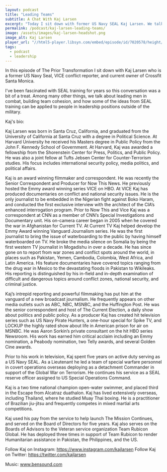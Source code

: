 ```yaml
---
layout: podcast
title: "Leading Teams"
subtitle: A Chat With Kaj Larsen
excerpt: "Today I sit down with former US Navy SEAL Kaj Larsen. We talk about leading men in combat, building team cohesion, and other ideas that can be applied by anyone in a leadership position."
permalink: /podcast/kaj-larsen-leading-teams/
image: /assets/images/kaj-larsen-headshot.png
image_alt: Kaj Larsen
player_url: "//html5-player.libsyn.com/embed/episode/id/7020578/height/90/theme/custom/autoplay/no/autonext/no/thumbnail/yes/preload/no/no_addthis/no/direction/forward/render-playlist/no/custom-color/000000/"
tags:
  - podcast
  - leadership
---
```


In this episode of The Prior Transformation I sit down with Kaj Larsen who is a former US Navy Seal, VICE conflict reporter, and current owner of Crossfit Santa Monica.

I've been fascinated with SEAL training for years so this conversation was a bit of a treat. Among many other things, we talk about leading men in combat, building team cohesion, and how some of the ideas from SEAL training can be applied to people in leadership positions outside of the military.

Kaj's bio:

Kaj Larsen was born in Santa Cruz, California, and graduated from the University of California at Santa Cruz with a degree in Political Science.  At Harvard University he received his Masters degree in Public Policy from the John F. Kennedy School of Government. At Harvard, Kaj was awarded a fellowship from the Shorenstein Center for Press, Politics, and Public Policy. He was also a joint fellow at Tufts Jebsen Center for Counter-Terrorism studies. His focus includes international security policy, media politics, and political affairs.

Kaj is an award winning filmmaker and correspondent. He was recently the Senior Correspondent and Producer for Now This News. He previously hosted the Emmy award winning series VICE on HBO. At VICE Kaj has produced documentaries on conflict and national security issues. He is the only journalist to be embedded in the Nigerian fight against Boko Haram, and conducted the first exclusive interview with the architect of the CIA’s enhanced interrogation program. Prior to Now This and Vice Kaj was a correspondent at CNN as a member of CNN’s Special Investigations and Documentary unit. His on-camera career began in 2005 when he covered the war in Afghanistan for Current TV.  At Current TV Kaj helped develop the Emmy Award winning Vanguard Journalism series. He was the first journalist to bring the issue of waterboarding to the public by having himself waterboarded on TV.  He broke the media silence on Somalia by being the first western TV journalist in Mogadishu in over a decade. He has since gone on to report from war zones and conflict spots around the world, in places such as Pakistan, Yemen, Cambodia, Colombia, West Africa, and Latin America. His feature documentaries have covered topics ranging from the drug war in Mexico to the devastating floods in Pakistan to Wikileaks. His reporting is distinguished by his in-field and in-depth examination of difficult and dangerous topics around conflict zones, national security, and criminal justice. 

Kaj’s intrepid reporting and powerful filmmaking has put him at the vanguard of a new broadcast journalism.  He frequently appears on other media outlets such as ABC, NBC, MSNBC, and the Huffington Post.  He was the senior correspondent and host of The Current Election, a daily show about politics and public policy.  As a producer Kaj has created hit television series such as US Navy Pirate Hunters, a one-hour special for Spike TV, and LOCKUP the highly rated show about life in American prison for air on MSNBC. He was Aaron Sorkin’s private consultant on the hit HBO series Newsroom. His work has earned him critical acclaim including an Emmy nomination, a Peabody nomination, two Telly awards, and several Golden Cine awards.

Prior to his work in television, Kaj spent five years on active duty serving as a US Navy SEAL.  As a Lieutenant he led a team of special warfare personnel in covert operations overseas deploying as a detachment Commander in support of the Global War on Terrorism.   He continues his service as a SEAL reserve officer assigned to US Special Operations Command.

Kaj is a two time national champion open-water swimmer, and placed third in the Escape from Alcatraz duathalon.  Kaj has lived extensively overseas, including Thailand, where he studied Muay Thai boxing.  He is a practitioner of Brazilian jiu-jitsu and frequently competes in mixed martial arts competitions.

Kaj used his pay from the service to help launch The Mission Continues, and served on the Board of Directors for five years.  Kaj also serves on the Boards of Advisors to the Veteran service organization Team Rubicon Global. He has deployed three times in support of Team Rubicon to render Humanitarian assistance in Pakistan, the Philippines, and the US. 

Follow Kaj on Instagram: https://www.instagram.com/kajlarsen
Follow Kaj on Twitter: https://twitter.com/kajlarsen

Music: www.bensound.com



